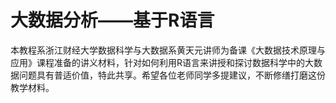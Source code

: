 # 大数据分析——基于R语言
本教程系浙江财经大学数据科学与大数据系黄天元讲师为备课《大数据技术原理与应用》课程准备的讲义材料，针对如何利用R语言来讲授和探讨数据科学中的大数据问题具有普适价值，特此共享。希望各位老师同学多提建议，不断修缮打磨这份教学材料。

